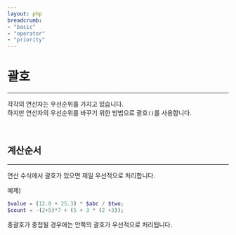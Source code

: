```yaml
---
layout: php
breadcrumb:
- "basic"
- "operator"
- "priority"
---
```


# 괄호
---
각각의 연산자는 우선순위를 가지고 있습니다.  
하지만 연산자의 우선순위를 바꾸기 위한 방법으로 괄호`()`를 사용합니다.  

<br>

## 계산순서
---
연산 수식에서 괄호가 있으면 제일 우선적으로 처리합니다.  

예제)
```php
$value = (12.0 + 25.3) * $abc / $two;
$count = -(2+5)*7 + (5 + 3 * (2 +3));
```
 
중괄호가 중첩될 경우에는 안쪽의 괄호가 우선적으로 처리됩니다.  

<br>